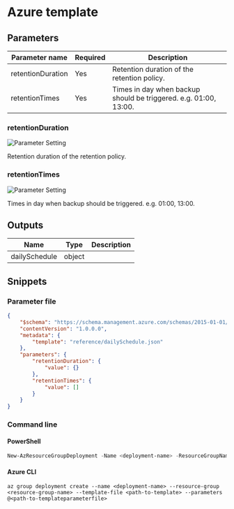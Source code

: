 # Azure template

## Parameters

Parameter name | Required | Description
-------------- | -------- | -----------
retentionDuration | Yes      | Retention duration of the retention policy.
retentionTimes | Yes      | Times in day when backup should be triggered. e.g. 01:00, 13:00.

### retentionDuration

![Parameter Setting](https://img.shields.io/badge/parameter-required-orange?style=flat-square)

Retention duration of the retention policy.

### retentionTimes

![Parameter Setting](https://img.shields.io/badge/parameter-required-orange?style=flat-square)

Times in day when backup should be triggered. e.g. 01:00, 13:00.

## Outputs

Name | Type | Description
---- | ---- | -----------
dailySchedule | object |

## Snippets

### Parameter file

```json
{
    "$schema": "https://schema.management.azure.com/schemas/2015-01-01/deploymentParameters.json#",
    "contentVersion": "1.0.0.0",
    "metadata": {
        "template": "reference/dailySchedule.json"
    },
    "parameters": {
        "retentionDuration": {
            "value": {}
        },
        "retentionTimes": {
            "value": []
        }
    }
}
```

### Command line

#### PowerShell

```powershell
New-AzResourceGroupDeployment -Name <deployment-name> -ResourceGroupName <resource-group-name> -TemplateFile <path-to-template> -TemplateParameterFile <path-to-templateparameter>
```

#### Azure CLI

```text
az group deployment create --name <deployment-name> --resource-group <resource-group-name> --template-file <path-to-template> --parameters @<path-to-templateparameterfile>
```

